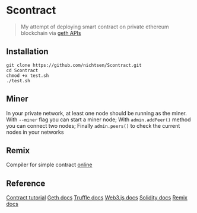 # Scontract
> My attempt of deploying smart contract on private ethereum blockchain via [geth APIs](https://github.com/ethereum/go-ethereum/wiki/JavaScript-Console)
## Installation
```
git clone https://github.com/nichtsen/Scontract.git
cd Scontract
chmod +x test.sh
./test.sh
```

## Miner
In your private network, at least one node should be running as the miner.
With `--miner` flag you can start a miner node;
With `admin.addPeer()` method you can connect two nodes;
Finally `admin.peers()` to check the current nodes in your networks 

## Remix
Compiler for simple contract 
[online](https://remix.ethereum.org/)

## Reference
[Contract tutorial](https://github.com/ethereum/go-ethereum/wiki/Contract-Tutorial)
[Geth docs](https://geth.ethereum.org/docs/)
[Truffle docs](https://www.trufflesuite.com/docs/truffle/overview)
[Web3.js docs](https://web3js.readthedocs.io/en/v1.2.2/)
[Solidity docs](https://solidity.readthedocs.io/en/latest/)
[Remix docs](https://remix-ide.readthedocs.io/en/latest/)
